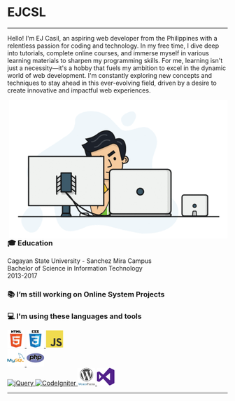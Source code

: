 <h1>EJCSL</h1>
<hr>
<p>
 Hello! I'm EJ Casil, an aspiring web developer from the Philippines with a relentless passion for coding and technology. In my free time, I dive deep into tutorials, complete online courses, and immerse myself in various learning materials to sharpen my programming skills. For me, learning isn't just a necessity—it's a hobby that fuels my ambition to excel in the dynamic world of web development. I'm constantly exploring new concepts and techniques to stay ahead in this ever-evolving field, driven by a desire to create innovative and impactful web experiences.
</p>

<img align="right" alt="Developer GIF" src="https://github.com/boringdeveloper/boringdeveloper/blob/master/developer.gif?raw=true" width="500" height="auto" />

### 🎓 Education
<p>
Cagayan State University - Sanchez Mira Campus
<br>
Bachelor of Science in Information Technology
 <br>
 2013-2017</p>

### 📚 I’m still working on Online System Projects

### 💻 I'm using these languages and tools

<div>
  <a href="#" target="_blank"> <img src="https://raw.githubusercontent.com/devicons/devicon/master/icons/html5/html5-original-wordmark.svg" alt="html5" width="40" height="40"/> </a> 
<a href="#" target="_blank"> <img src="https://raw.githubusercontent.com/devicons/devicon/master/icons/css3/css3-original-wordmark.svg" alt="css3" width="40" height="40"/> </a> 
<a href="#" target="_blank"> <img src="https://raw.githubusercontent.com/devicons/devicon/master/icons/javascript/javascript-original.svg" alt="javascript" width="40" height="40"/> </a> 
</div>

<div>
<a href="#" target="_blank"> <img src="https://github.com/devicons/devicon/blob/master/icons/mysql/mysql-original-wordmark.svg" alt="MySql" width="40" height="40"/> </a>
<a href="#" target="_blank"> <img src="https://github.com/devicons/devicon/blob/master/icons/php/php-original.svg" alt="PHP" width="40" height="40"/> </a>  
</div>

<div align="start">
  <a href="#" target="_blank">
    <img src="https://cdn.jsdelivr.net/npm/simple-icons@3.0.1/icons/jquery.svg" alt="jQuery" width="40" height="40"/>
  </a>
  <a href="#" target="_blank">
    <img src="https://cdn.jsdelivr.net/npm/simple-icons@3.0.1/icons/codeigniter.svg" alt="CodeIgniter" width="40" height="40"/>
  </a>
  <a href="#" target="_blank">
    <img src="https://github.com/devicons/devicon/blob/master/icons/wordpress/wordpress-original.svg" alt="WordPress" width="40" height="40"/>
  </a>
  <a href="#" target="_blank">
    <img src="https://github.com/devicons/devicon/blob/master/icons/visualstudio/visualstudio-plain.svg" alt="Visual Studio" width="40" height="40"/>
  </a>
</div>


<hr>
